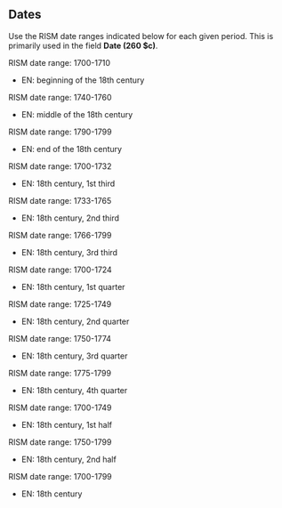 ## Dates
Use the RISM date ranges indicated below for each given period. This is primarily used in the field **Date (260 $c)**.

RISM date range: 1700-1710

- EN: beginning of the 18th century

RISM date range: 1740-1760

- EN: middle of the 18th century

RISM date range: 1790-1799

- EN: end of the 18th century

RISM date range: 1700-1732

- EN: 18th century, 1st third

RISM date range: 1733-1765

- EN: 18th century, 2nd third

RISM date range: 1766-1799

- EN: 18th century, 3rd third

RISM date range: 1700-1724

- EN: 18th century, 1st quarter

RISM date range: 1725-1749

- EN: 18th century, 2nd quarter

RISM date range: 1750-1774

- EN: 18th century, 3rd quarter

RISM date range: 1775-1799

- EN: 18th century, 4th quarter

RISM date range: 1700-1749

- EN: 18th century, 1st half

RISM date range: 1750-1799

- EN: 18th century, 2nd half

RISM date range: 1700-1799

- EN: 18th century
